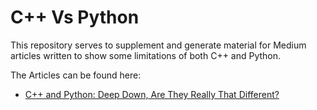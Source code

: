 # C++ Vs Python
This repository serves to supplement and generate material for
Medium articles written to show some limitations of both C++ and
Python. 

The Articles can be found here:
- [C++ and Python: Deep Down, Are They Really That Different?](https://landonharris123.medium.com/c-and-python-deep-down-are-they-really-that-different-29f547c63b75)
